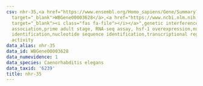 ```yaml
---
csv: nhr-35,<a href="https://www.ensembl.org/Homo_sapiens/Gene/Summary?db=core;g=WBGene00003628"
  target="_blank">WBGene00003628</a>,<a href="https://www.ncbi.nlm.nih.gov/pubmed/30894454"
  target="_blank"><i class="fas fa-file"></i></a>",genetic interference,functional
  association,prime adult stage, RNA-seq assay, hsf-1 overexpression,nucleotide sequence
  identification,nucleotide sequence identification,transcriptional regulation,up-regulates
  activity
data_alias: nhr-35
data_id: WBGene00003628
data_numevidence: 1
data_species: Caenorhabditis elegans
data_taxid: '6239'
title: nhr-35
---
```

